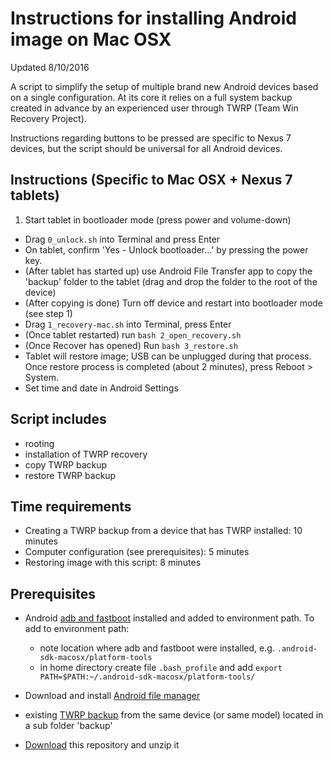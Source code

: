 Instructions for installing Android image on Mac OSX
====================================================

Updated 8/10/2016

A script to simplify the setup of multiple brand new Android devices based on a single configuration. At its core it relies on a full system backup created in advance by an experienced user through TWRP (Team Win Recovery Project). 

Instructions regarding buttons to be pressed are specific to Nexus 7 devices, but the script should be universal for all Android devices.

Instructions (Specific to Mac OSX + Nexus 7 tablets) 
----------------------------------------------------
1. Start tablet in bootloader mode (press power and volume-down)
* Drag `0_unlock.sh` into Terminal and press Enter
* On tablet, confirm 'Yes - Unlock bootloader...' by pressing the power key. 
* (After tablet has started up) use Android File Transfer app to copy the 'backup' folder to the tablet (drag and drop the folder to the root of the device)
* (After copying is done) Turn off device and restart into bootloader mode (see step 1)
* Drag `1_recovery-mac.sh` into Terminal, press Enter
* (Once tablet restarted) run `bash 2_open_recovery.sh`
* (Once Recover has opened) Run `bash 3_restore.sh`
* Tablet will restore image; USB can be unplugged during that process. Once restore process is completed (about 2 minutes), press Reboot > System. 
* Set time and date in Android Settings	


Script includes
---------------
* rooting
* installation of TWRP recovery
* copy TWRP backup 
* restore TWRP backup

Time requirements
----------------
* Creating a TWRP backup from a device that has TWRP installed: 10 minutes
* Computer configuration (see prerequisites): 5 minutes
* Restoring image with this script: 8 minutes

Prerequisites
-------------
* Android [adb and fastboot](https://code.google.com/p/adb-fastboot-install/) installed and added to environment path. To add to environment path: 
	* note location where adb and fastboot were installed, e.g. `.android-sdk-macosx/platform-tools`
	* in home directory create file `.bash_profile` and add `export PATH=$PATH:~/.android-sdk-macosx/platform-tools/` 

* Download and install [Android file manager](https://www.android.com/filetransfer/)
* existing [TWRP backup](https://www.google.com/search?q=create+backup+in+TWRP) from the same device (or same model) located in a sub folder 'backup' 
* [Download](https://github.com/kobotoolbox/android-deploy/archive/master.zip) this repository and unzip it

